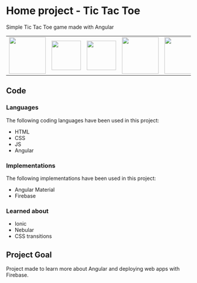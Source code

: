 # Home project - Tic Tac Toe
Simple Tic Tac Toe game made with Angular

<table>
  <tr>
    <td><img src="https://angular.io/assets/images/logos/angular/angular.svg" height="100px"></td>
    <td><img src="https://angular.io/generated/images/marketing/concept-icons/animations.png" height="80px"></td>
    <td><img src="https://angular.io/generated/images/marketing/concept-icons/pwa.png" height="80px"></td>
    <td><img src="https://cdn4.iconfinder.com/data/icons/google-i-o-2016/512/google_firebase-2-512.png" height="100px"></td>
    <td><img src="https://user-images.githubusercontent.com/113902874/222854224-d1525738-cce0-4576-ae8c-89a1ccfdf0ab.png" height="100px"></td>
  </tr>
</table>

## Code

### Languages

The following coding languages have been used in this project:

- HTML
- CSS
- JS
- Angular

### Implementations

The following implementations have been used in this project:

- Angular Material
- Firebase

### Learned about

- Ionic
- Nebular
- CSS transitions

## Project Goal
Project made to learn more about Angular and deploying web apps with Firebase.
